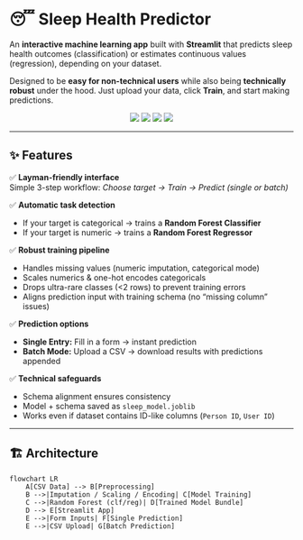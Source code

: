 # 😴 Sleep Health Predictor

An **interactive machine learning app** built with **Streamlit** that predicts sleep health outcomes (classification) or estimates continuous values (regression), depending on your dataset.  

Designed to be **easy for non-technical users** while also being **technically robust** under the hood. Just upload your data, click **Train**, and start making predictions.

<p align="center">
  <img src="https://img.shields.io/badge/Python-3.10+-blue" />
  <img src="https://img.shields.io/badge/Streamlit-App-red" />
  <img src="https://img.shields.io/badge/ScikitLearn-ML-green" />
  <img src="https://img.shields.io/badge/Pandas-Data-orange" />
</p>

---

## ✨ Features

✅ **Layman-friendly interface**  
Simple 3-step workflow: *Choose target → Train → Predict (single or batch)*  

✅ **Automatic task detection**  
- If your target is categorical → trains a **Random Forest Classifier**  
- If your target is numeric → trains a **Random Forest Regressor**  

✅ **Robust training pipeline**  
- Handles missing values (numeric imputation, categorical mode)  
- Scales numerics & one-hot encodes categoricals  
- Drops ultra-rare classes (<2 rows) to prevent training errors  
- Aligns prediction input with training schema (no “missing column” issues)  

✅ **Prediction options**  
- **Single Entry:** Fill in a form → instant prediction  
- **Batch Mode:** Upload a CSV → download results with predictions appended  

✅ **Technical safeguards**  
- Schema alignment ensures consistency  
- Model + schema saved as `sleep_model.joblib`  
- Works even if dataset contains ID-like columns (`Person ID`, `User ID`)  

---

## 🏗️ Architecture

```mermaid
flowchart LR
    A[CSV Data] --> B[Preprocessing]
    B -->|Imputation / Scaling / Encoding| C[Model Training]
    C -->|Random Forest (clf/reg)| D[Trained Model Bundle]
    D --> E[Streamlit App]
    E -->|Form Inputs| F[Single Prediction]
    E -->|CSV Upload| G[Batch Prediction]
